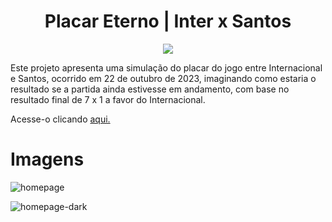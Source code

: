 <h1 align="center">
  Placar Eterno | Inter x Santos
</h1>

<p align="center">
  <img src="https://img.shields.io/static/v1?label=status&message=em%20desenvolvimento&color=yellow"></img>
</p>

Este projeto apresenta uma simulação do placar do jogo entre Internacional e Santos, ocorrido em 22 de outubro de 2023, imaginando como estaria o resultado se a partida ainda estivesse em andamento, com base no resultado final de 7 x 1 a favor do Internacional.

Acesse-o clicando <a href="https://lnmaximos.github.io/placar-eterno" target="_blank">aqui.</a>

<h1>Imagens</h1>

![homepage](https://github.com/lnmaximos/placar-eterno/assets/70484152/ba24ad61-324b-4050-8581-c361e2903e65)

![homepage-dark](https://github.com/lnmaximos/placar-eterno/assets/70484152/cbe5bc38-70c4-494d-883b-672dd5171191)
